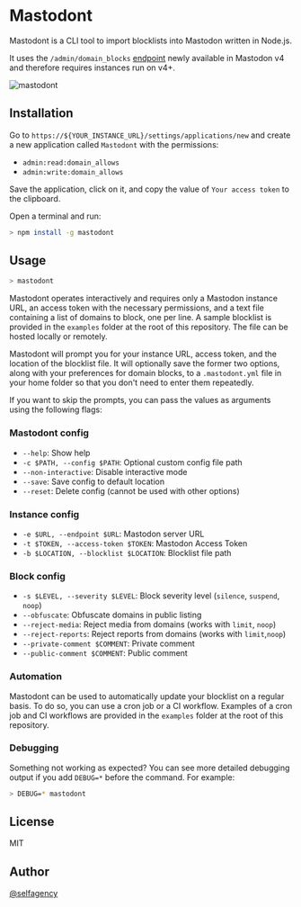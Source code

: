 # Mastodont

Mastodont is a CLI tool to import blocklists into Mastodon written in Node.js.

It uses the `/admin/domain_blocks` [endpoint](https://docs.joinmastodon.org/methods/admin/domain_blocks/#create) newly
available in Mastodon v4 and therefore requires instances run on v4+.

![mastodont](https://user-images.githubusercontent.com/2541728/203543918-469deec7-6c54-4dd2-b13b-06e5ab5350ce.png)

## Installation

Go to `https://${YOUR_INSTANCE_URL}/settings/applications/new` and create a new application called `Mastodont` with the
permissions:

- `admin:read:domain_allows`
- `admin:write:domain_allows`

Save the application, click on it, and copy the value of `Your access token` to the clipboard.

Open a terminal and run:

```bash
> npm install -g mastodont
```

## Usage

```bash
> mastodont
```

Mastodont operates interactively and requires only a Mastodon instance URL, an access token with the necessary
permissions, and a text file containing a list of domains to block, one per line. A sample blocklist is provided in the
`examples` folder at the root of this repository. The file can be hosted locally or remotely.

Mastodont will prompt you for your instance URL, access token, and the location of the blocklist file. It will
optionally save
the former two options, along with your preferences for domain blocks, to a `.mastodont.yml` file in your home folder so
that you don't need to enter them repeatedly.

If you want to skip the prompts, you can pass the values as arguments using the following flags:

### Mastodont config

- `--help`: Show help
- `-c $PATH, --config $PATH`: Optional custom config file path
- `--non-interactive`: Disable interactive mode
- `--save`: Save config to default location
- `--reset`: Delete config (cannot be used with other options)

### Instance config

- `-e $URL, --endpoint $URL`: Mastodon server URL
- `-t $TOKEN, --access-token $TOKEN`: Mastodon Access Token
- `-b $LOCATION, --blocklist $LOCATION`: Blocklist file path

### Block config

- `-s $LEVEL, --severity $LEVEL`: Block severity level (`silence`, `suspend`, `noop`)
- `--obfuscate`: Obfuscate domains in public listing
- `--reject-media`: Reject media from domains (works with `limit`, `noop`)
- `--reject-reports`: Reject reports from domains (works with `limit`,`noop`)
- `--private-comment $COMMENT`: Private comment
- `--public-comment $COMMENT`: Public comment

### Automation

Mastodont can be used to automatically update your blocklist on a regular basis. To do so, you can use a cron job or a
CI workflow. Examples of a cron job and CI workflows are provided in the `examples` folder at the root of this
repository.

### Debugging

Something not working as expected? You can see more detailed debugging output if you add `DEBUG=*` before the command.
For example:

```bash
> DEBUG=* mastodont
```

## License

MIT

## Author

[@selfagency](https://kibitz.cloud/@selfagency)

